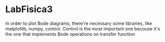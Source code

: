 # LabFisica3

In order to plot Bode diagrams, there're necessary some libraries, like matplotlib, numpy, control.
Control is the most important one becouse it's the one that implements Bode operations on transfer function
